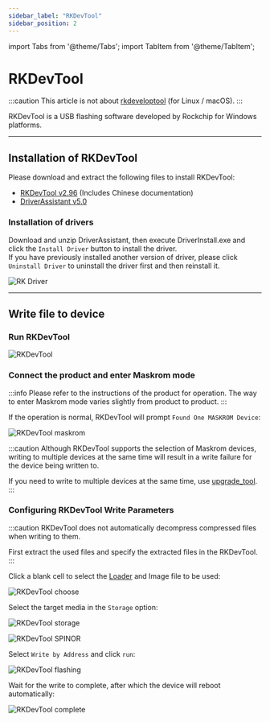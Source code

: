 ```yaml
---
sidebar_label: "RKDevTool"
sidebar_position: 2
---
```


import Tabs from '@theme/Tabs';
import TabItem from '@theme/TabItem';

# RKDevTool

:::caution
This article is not about [rkdeveloptool](rkdeveloptool) (for Linux / macOS).
:::

RKDevTool is a USB flashing software developed by Rockchip for Windows platforms.

---

## Installation of RKDevTool

Please download and extract the following files to install RKDevTool:

- [RKDevTool v2.96](https://dl.radxa.com/tools/windows/RKDevTool_Release_v2.96_zh.zip) (Includes Chinese documentation)
- [DriverAssistant v5.0](https://dl.radxa.com/tools/windows/DriverAssitant_v5.0.zip)

### Installation of drivers

Download and unzip DriverAssistant, then execute DriverInstall.exe and click the `Install Driver` button to install the driver.  
If you have previously installed another version of driver, please click `Uninstall Driver` to uninstall the driver first and then reinstall it.

![RK Driver](/img/configuration/RK-Driver-Assistant-Install-Uninstall.webp)

---

## Write file to device

### Run RKDevTool

![RKDevTool](/img/configuration/rkdevtool.webp)

### Connect the product and enter Maskrom mode

:::info
Please refer to the instructions of the product for operation. The way to enter Maskrom mode varies slightly from product to product.
:::

If the operation is normal, RKDevTool will prompt `Found One MASKROM Device`:

![RKDevTool maskrom](/img/configuration/rkdevtool-maskrom.webp)

:::caution
Although RKDevTool supports the selection of Maskrom devices, writing to multiple devices at the same time will result in a write failure for the device being written to.

If you need to write to multiple devices at the same time, use [upgrade_tool](upgrade_tool).
:::

### Configuring RKDevTool Write Parameters

:::caution
RKDevTool does not automatically decompress compressed files when writing to them.

First extract the used files and specify the extracted files in the RKDevTool.
:::

Click a blank cell to select the [Loader](Loader) and Image file to be used:

![RKDevTool choose](/img/configuration/rkdevtool-choose.webp)

Select the target media in the `Storage` option:

<Tabs queryString="storage">
<TabItem value="eMMC">

![RKDevTool storage](/img/configuration/rkdevtool-storage.webp)

</TabItem>
<TabItem value="SPINOR">

![RKDevTool SPINOR](/img/configuration/rkdevtool-spinor.webp)

</TabItem>
</Tabs>

Select `Write by Address` and click `run`:

![RKDevTool flashing](/img/configuration/rkdevtool-flashing.webp)

Wait for the write to complete, after which the device will reboot automatically:

![RKDevTool complete](/img/configuration/rkdevtool-complete.webp)
